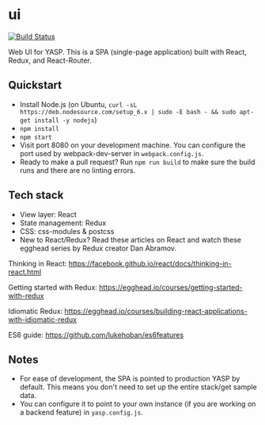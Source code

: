 # ui
[![Build Status](https://travis-ci.org/yasp-dota/ui.svg?branch=master)](https://travis-ci.org/yasp-dota/ui)

Web UI for YASP.  This is a SPA (single-page application) built with React, Redux, and React-Router.

Quickstart
----
* Install Node.js (on Ubuntu, `curl -sL https://deb.nodesource.com/setup_6.x | sudo -E bash - && sudo apt-get install -y nodejs`)
* `npm install`
* `npm start`
* Visit port 8080 on your development machine.  You can configure the port used by webpack-dev-server in `webpack.config.js`.
* Ready to make a pull request? Run `npm run build` to make sure the build runs and there are no linting errors.

Tech stack
----
* View layer: React
* State management: Redux
* CSS: css-modules & postcss
* New to React/Redux? Read these articles on React and watch these egghead series by Redux creator Dan Abramov.

Thinking in React: https://facebook.github.io/react/docs/thinking-in-react.html

Getting started with Redux: https://egghead.io/courses/getting-started-with-redux

Idiomatic Redux: https://egghead.io/courses/building-react-applications-with-idiomatic-redux

ES6 guide: https://github.com/lukehoban/es6features

Notes
----
* For ease of development, the SPA is pointed to production YASP by default.  This means you don't need to set up the entire stack/get sample data.
* You can configure it to point to your own instance (if you are working on a backend feature) in `yasp.config.js`.
